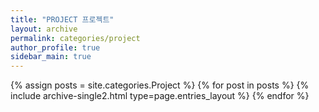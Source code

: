 ```yaml
---
title: "PROJECT 프로젝트"
layout: archive
permalink: categories/project
author_profile: true
sidebar_main: true
---
```



{% assign posts = site.categories.Project %}
{% for post in posts %} {% include archive-single2.html type=page.entries_layout %} {% endfor %}